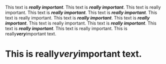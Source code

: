 This text is ***really important***.	This text is <strong><em>really important</em></strong>.	This text is really important.
This text is ___really important___.	This text is <strong><em>really important</em></strong>.	This text is really important.
This text is __*really important*__.	This text is <strong><em>really important</em></strong>.	This text is really important.
This text is **_really important_**.	This text is <strong><em>really important</em></strong>.	This text is really important.
This is really***very***important text.



This is really***very***important text.
=========================================
